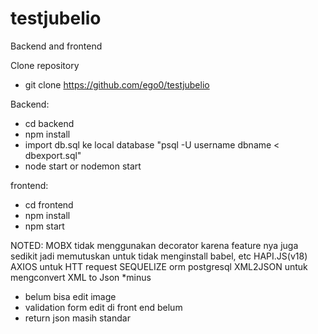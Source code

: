 # testjubelio
Backend and frontend

Clone repository
- git clone https://github.com/ego0/testjubelio

Backend:
- cd backend
- npm install
- import db.sql ke local database  "psql -U username dbname < dbexport.sql"
- node start or nodemon start

frontend:
- cd frontend
- npm install
- npm start

NOTED:
MOBX tidak menggunakan decorator karena feature nya juga sedikit jadi memutuskan untuk tidak menginstall babel, etc
HAPI.JS(v18)
AXIOS untuk HTT request
SEQUELIZE orm postgresql
XML2JSON untuk mengconvert XML to Json
*minus
  - belum bisa edit image 
  - validation form edit di front end belum
  - return json masih standar
